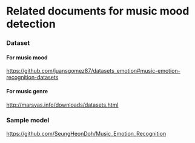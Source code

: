 # Related documents for music mood detection

### Dataset
#### For music mood
https://github.com/juansgomez87/datasets_emotion#music-emotion-recognition-datasets
#### For music genre
http://marsyas.info/downloads/datasets.html

### Sample model
https://github.com/SeungHeonDoh/Music_Emotion_Recognition
